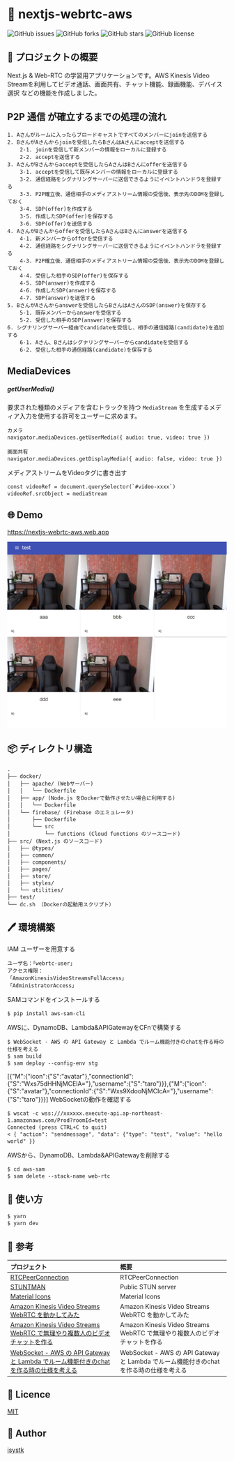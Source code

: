 🌙 nextjs-webrtc-aws
====

![GitHub issues](https://img.shields.io/github/issues/isystk/nextjs-webrtc-aws)
![GitHub forks](https://img.shields.io/github/forks/isystk/nextjs-webrtc-aws)
![GitHub stars](https://img.shields.io/github/stars/isystk/nextjs-webrtc-aws)
![GitHub license](https://img.shields.io/github/license/isystk/nextjs-webrtc-aws)

## 📗 プロジェクトの概要

Next.js & Web-RTC の学習用アプリケーションです。AWS Kinesis Video Streamを利用してビデオ通話、画面共有、チャット機能、録画機能、デバイス選択 などの機能を作成しました。

## P2P 通信 が確立するまでの処理の流れ

```
1. Aさんがルームに入ったらブロードキャストですべてのメンバーにjoinを送信する
2. BさんがAさんからjoinを受信したらBさんはAさんにacceptを送信する
    2-1. joinを受信して新メンバーの情報をローカルに登録する
    2-2. acceptを送信する
3. AさんがBさんからacceptを受信したらAさんはBさんにofferを送信する
    3-1. acceptを受信して既存メンバーの情報をローカルに登録する
    3-2. 通信経路をシグナリングサーバーに送信できるようにイベントハンドラを登録する
    3-3. P2P確立後、通信相手のメディアストリーム情報の受信後、表示先のDOMを登録しておく
    3-4. SDP(offer)を作成する
    3-5. 作成したSDP(offer)を保存する
    3-6. SDP(offer)を送信する
4. AさんがBさんからofferを受信したらAさんはBさんにanswerを送信する
    4-1. 新メンバーからofferを受信する
    4-2. 通信経路をシグナリングサーバーに送信できるようにイベントハンドラを登録する
    4-3. P2P確立後、通信相手のメディアストリーム情報の受信後、表示先のDOMを登録しておく
    4-4. 受信した相手のSDP(offer)を保存する
    4-5. SDP(answer)を作成する
    4-6. 作成したSDP(answer)を保存する
    4-7. SDP(answer)を送信する
5. BさんがAさんからanswerを受信したらBさんはAさんのSDP(answer)を保存する
    5-1. 既存メンバーからanswerを受信する
    5-2. 受信した相手のSDP(answer)を保存する
6. シグナリングサーバー経由でcandidateを受信し、相手の通信経路(candidate)を追加する
    6-1. Aさん、Bさんはシグナリングサーバーからcandidateを受信する
    6-2. 受信した相手の通信経路(candidate)を保存する
```

## MediaDevices

##### getUserMedia()

要求された種類のメディアを含むトラックを持つ `MediaStream` を生成するメディア入力を使用する許可をユーザーに求めます。
```
カメラ
navigator.mediaDevices.getUserMedia({ audio: true, video: true })

画面共有
navigator.mediaDevices.getDisplayMedia({ audio: false, video: true })
```

メディアストリームをVideoタグに書き出す
```
const videoRef = document.querySelector(`#video-xxxx`)
videoRef.srcObject = mediaStream
```

## 🌐 Demo

https://nextjs-webrtc-aws.web.app

![投稿画面](./app.png "投稿画面")


## 📦 ディレクトリ構造

```
.
├── docker/
│   ├── apache/ (Webサーバー)
│   │   └── Dockerfile
│   ├── app/ (Node.js をDockerで動作させたい場合に利用する)
│   │   └── Dockerfile
│   └── firebase/ (Firebase のエミュレータ)
│       ├── Dockerfile
│       └── src
│           └── functions (Cloud functions のソースコード)
├── src/ (Next.js のソースコード)
│   ├── @types/
│   ├── common/
│   ├── components/
│   ├── pages/
│   ├── store/
│   ├── styles/
│   └── utilities/
├── test/
└── dc.sh （Dockerの起動用スクリプト）
```

## 🖊️ 環境構築

IAM ユーザーを用意する
```
ユーザ名：「webrtc-user」
アクセス権限：
「AmazonKinesisVideoStreamsFullAccess」
「AdministratorAccess」
```

SAMコマンドをインストールする
```
$ pip install aws-sam-cli
```

AWSに、DynamoDB、Lambda&APIGatewayをCFnで構築する
```
$ WebSocket - AWS の API Gateway と Lambda でルーム機能付きのchatを作る時の仕様を考える
$ sam build
$ sam deploy --config-env stg
```
[{"M":{"icon":{"S":"avatar"},"connectionId":{"S":"Wxs75dHHNjMCElA="},"username":{"S":"taro"}}},{"M":{"icon":{"S":"avatar"},"connectionId":{"S":"Wxs9XdooNjMCIcA="},"username":{"S":"taro"}}}]
WebSocketの動作を確認する
```
$ wscat -c wss:///xxxxxx.execute-api.ap-northeast-1.amazonaws.com/Prod?roomId=test
Connected (press CTRL+C to quit)
< { "action": "sendmessage", "data": {"type": "test", "value": "hello world" }}
```

AWSから、DynamoDB、Lambda&APIGatewayを削除する
```
$ cd aws-sam
$ sam delete --stack-name web-rtc
```

## 💬 使い方

```
$ yarn
$ yarn dev
```

## 🎨 参考

| プロジェクト| 概要|
| :---------------------------------------| :-------------------------------|
| [RTCPeerConnection](https://developer.mozilla.org/ja/docs/Web/API/RTCPeerConnection)| RTCPeerConnection |
| [STUNTMAN](http://www.stunprotocol.org/)| Public STUN server |
| [Material Icons](https://v4.mui.com/components/material-icons/)| Material Icons |
| [Amazon Kinesis Video Streams WebRTC を動かしてみた](https://qiita.com/massie_g/items/b6d3513d06a28ba89677)| Amazon Kinesis Video Streams WebRTC を動かしてみた |
| [Amazon Kinesis Video Streams WebRTC で無理やり複数人のビデオチャットを作る](https://qiita.com/massie_g/items/4cdf475ab623757a2630)| Amazon Kinesis Video Streams WebRTC で無理やり複数人のビデオチャットを作る |
| [WebSocket - AWS の API Gateway と Lambda でルーム機能付きのchatを作る時の仕様を考える](https://qiita.com/anfangd/items/ebcd77173341b10b3684)| WebSocket - AWS の API Gateway と Lambda でルーム機能付きのchatを作る時の仕様を考える |



## 🎫 Licence

[MIT](https://github.com/isystk/nextjs-webrtc-aws/blob/master/LICENSE)

## 👀 Author

[isystk](https://github.com/isystk)

